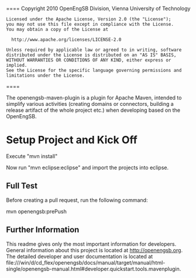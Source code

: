 ====
    Copyright 2010 OpenEngSB Division, Vienna University of Technology

    Licensed under the Apache License, Version 2.0 (the "License");
    you may not use this file except in compliance with the License.
    You may obtain a copy of the License at

      http://www.apache.org/licenses/LICENSE-2.0

    Unless required by applicable law or agreed to in writing, software
    distributed under the License is distributed on an "AS IS" BASIS,
    WITHOUT WARRANTIES OR CONDITIONS OF ANY KIND, either express or implied.
    See the License for the specific language governing permissions and
    limitations under the License.
====

The openengsb-maven-plugin is a plugin for Apache Maven, intended to simplify various activities (creating domains or connectors, building a release artifact of the whole project etc.) when developing based on the OpenEngSB.

Setup Project and Kick Off
==========================
Execute "mvn install"

Now run "mvn eclipse:eclipse" and import the projects into eclipse.

Full Test
---------
Before creating a pull request, run the following command:

mvn openengsb:prePush

Further Information
-------------------
This readme gives only the most important information for developers. General information about this project is located at http://openengsb.org.
The detailed developer and user documentation is located at file:///win/d/cd_flex/openengsb/docs/manual/target/manual/html-single/openengsb-manual.html#developer.quickstart.tools.mavenplugin.

